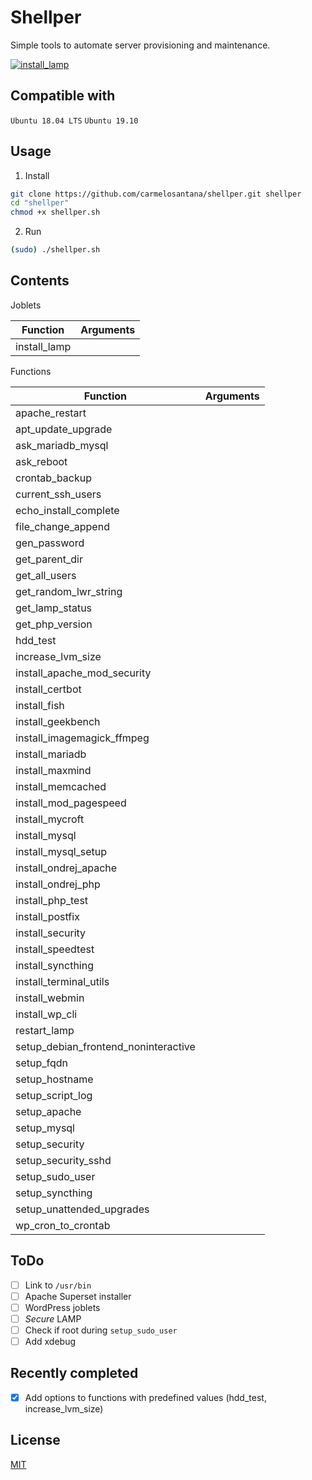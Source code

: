 # Shellper

Simple tools to automate server provisioning and maintenance.

[![install_lamp](https://raw.githubusercontent.com/carmelosantana/shellper-assets/master/install-lamp-v0.12.gif)](https://www.youtube.com/watch?v=RiqMoP9DCSU)

## Compatible with

`Ubuntu 18.04 LTS` `Ubuntu 19.10`

## Usage

1. Install

```bash
git clone https://github.com/carmelosantana/shellper.git shellper
cd "shellper"
chmod +x shellper.sh
```

2. Run

```bash
(sudo) ./shellper.sh
```

## Contents

Joblets

| Function | Arguments |
| --- | --- |
| install_lamp ||

Functions

| Function | Arguments |
| --- | --- |
| apache_restart ||
| apt_update_upgrade ||
| ask_mariadb_mysql ||
| ask_reboot ||
| crontab_backup ||
| current_ssh_users ||
| echo_install_complete ||
| file_change_append ||
| gen_password ||
| get_parent_dir ||
| get_all_users ||
| get_random_lwr_string ||
| get_lamp_status ||
| get_php_version ||
| hdd_test ||
| increase_lvm_size ||
| install_apache_mod_security ||
| install_certbot ||
| install_fish ||
| install_geekbench ||
| install_imagemagick_ffmpeg ||
| install_mariadb ||
| install_maxmind ||
| install_memcached ||
| install_mod_pagespeed ||
| install_mycroft ||
| install_mysql ||
| install_mysql_setup ||
| install_ondrej_apache ||
| install_ondrej_php ||
| install_php_test ||
| install_postfix ||
| install_security ||
| install_speedtest ||
| install_syncthing ||
| install_terminal_utils ||
| install_webmin ||
| install_wp_cli ||
| restart_lamp ||
| setup_debian_frontend_noninteractive ||
| setup_fqdn ||
| setup_hostname ||
| setup_script_log ||
| setup_apache ||
| setup_mysql ||
| setup_security ||
| setup_security_sshd ||
| setup_sudo_user ||
| setup_syncthing ||
| setup_unattended_upgrades ||
| wp_cron_to_crontab ||

## ToDo

- [ ] Link to `/usr/bin`
- [ ] Apache Superset installer
- [ ] WordPress joblets
- [ ] *Secure* LAMP
- [ ] Check if root during `setup_sudo_user`
- [ ] Add xdebug

## Recently completed

- [x] Add options to functions with predefined values (hdd_test, increase_lvm_size)

## License

[MIT](https://en.wikipedia.org/wiki/MIT_License)
